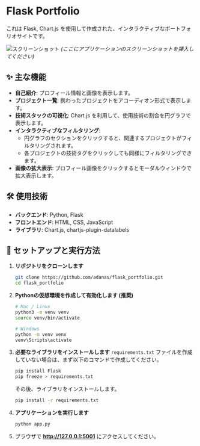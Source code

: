 # Flask Portfolio

これは Flask, Chart.js を使用して作成された、インタラクティブなポートフォリオサイトです。

![スクリーンショット](https://via.placeholder.com/800x450.png?text=Portfolio+Screenshot)
*(ここにアプリケーションのスクリーンショットを挿入してください)*

## ✨ 主な機能

- **自己紹介**: プロフィール情報と画像を表示します。
- **プロジェクト一覧**: 携わったプロジェクトをアコーディオン形式で表示します。
- **技術スタックの可視化**: Chart.js を利用して、使用技術の割合を円グラフで表示します。
- **インタラクティブなフィルタリング**:
    - 円グラフのセクションをクリックすると、関連するプロジェクトがフィルタリングされます。
    - 各プロジェクトの技術タグをクリックしても同様にフィルタリングできます。
- **画像の拡大表示**: プロフィール画像をクリックするとモーダルウィンドウで拡大表示します。

## 🛠️ 使用技術

- **バックエンド**: Python, Flask
- **フロントエンド**: HTML, CSS, JavaScript
- **ライブラリ**: Chart.js, chartjs-plugin-datalabels

## 🚀 セットアップと実行方法

1.  **リポジトリをクローンします**
    ```bash
    git clone https://github.com/adanas/flask_portfolio.git
    cd flask_portfolio
    ```

2.  **Pythonの仮想環境を作成して有効化します (推奨)**
    ```bash
    # Mac / Linux
    python3 -m venv venv
    source venv/bin/activate

    # Windows
    python -m venv venv
    venv\Scripts\activate
    ```

3.  **必要なライブラリをインストールします**
    `requirements.txt` ファイルを作成していない場合は、まず以下のコマンドで作成してください。
    ```bash
    pip install Flask
    pip freeze > requirements.txt
    ```
    その後、ライブラリをインストールします。
    ```bash
    pip install -r requirements.txt
    ```

4.  **アプリケーションを実行します**
    ```bash
    python app.py
    ```

5.  ブラウザで **http://127.0.0.1:5001** にアクセスしてください。
